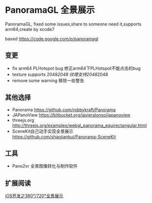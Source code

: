 # PanoramaGL  全景展示
PanoramaGL, fixed some issues,share to someone need it,supports arm64,create by xcode7

based https://code.google.com/p/panoramagl

## 变更

* fix arm64 PLHotspot bug 		修正arm64下PLHotspot不能点击的bug
* texture supports 2048*2048  	纹理支持2048*2048
* remove some warning 			移除一些警告

## 其他选择

* Panorama 	   https://github.com/robbykraft/Panorama
* JAPanoView     https://bitbucket.org/javieralonso/japanoview
* threejs.org    http://threejs.org/examples/webgl_panorama_equirectangular.html
* SceneKit自己动手实现全景展示 https://github.com/shaojiankui/Panorama-SceneKit

## 工具
* Pano2vr 全景图像转化与制作软件

## 扩展阅读

[iOS开发之360°/720°全景展示](http://www.skyfox.org/ios-720-panoramic-show.html) 

